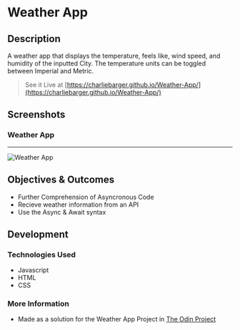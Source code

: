 # Weather App

## Description

A weather app that displays the temperature, feels like, wind speed, and humidity of the inputted City. The temperature units can be toggled between Imperial and Metric. 

> See it Live at [https://charliebarger.github.io/Weather-App/](https://charliebarger.github.io/Weather-App/)

## Screenshots

### Weather App
---
![Weather App](https://user-images.githubusercontent.com/72449213/130143570-5c957527-cc70-4f95-80f8-52f65b0f1bed.png)


## Objectives & Outcomes

- Further Comprehension of Asyncronous Code
- Recieve weather information from an API
- Use the Async & Await syntax

## Development

### Technologies Used
- Javascript
- HTML
- CSS

### More Information 
- Made as a solution for the Weather App Project in [The Odin Project](https://www.theodinproject.com/paths/full-stack-javascript/courses/javascript/lessons/weather-app)

